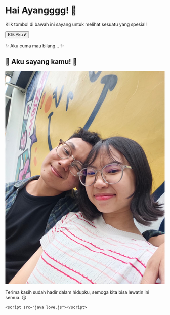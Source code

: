 <!DOCTYPE html>
<html lang="id">
<head>
    <meta charset="UTF-8">
    <meta name="viewport" content="width=device-width, initial-scale=1.0">
    <title>Ucapan Cinta</title>
    <link rel="stylesheet" href="css love.css">
</head>
<body>
    <div class="container">
        <h1>Hai Ayangggg! 💌</h1>
        <p>Klik tombol di bawah ini sayang untuk melihat sesuatu yang spesial!</p>
        <button onclick="tampilkanUcapan()">Klik Aku 💕</button>
        <div id="ucapanCinta" class="hidden">
            <p>✨ Aku cuma mau bilang... ✨</p>
            <h2>🌹 Aku sayang kamu! 🌹</h2>
            <img src="IMG-20240214-WA0026.jpg" alt="Love 1" class="gallery-img"> 
            <p>Terima kasih sudah hadir dalam hidupku, semoga kita bisa lewatin ini semua. 😘</p>
        </div>
    </div>

    <script src="java love.js"></script>
</body>
</html>
